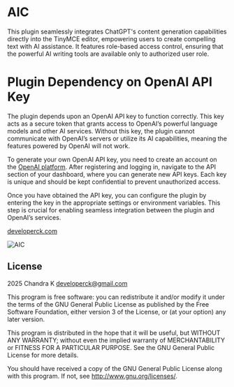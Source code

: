 # AIC #

This plugin seamlessly integrates ChatGPT's content generation capabilities directly into the TinyMCE editor, empowering users to create compelling text with AI assistance. It features role-based access control, ensuring that the powerful AI writing tools are available only to authorized user role.

# Plugin Dependency on OpenAI API Key

The plugin depends upon an OpenAI API key to function correctly. This key acts as a secure token that grants access to OpenAI’s powerful language models and other AI services. Without this key, the plugin cannot communicate with OpenAI’s servers or utilize its AI capabilities, meaning the features powered by OpenAI will not work.

To generate your own OpenAI API key, you need to create an account on the [OpenAI platform](https://platform.openai.com/). After registering and logging in, navigate to the API section of your dashboard, where you can generate new API keys. Each key is unique and should be kept confidential to prevent unauthorized access. 

Once you have obtained the API key, you can configure the plugin by entering the key in the appropriate settings or environment variables. This step is crucial for enabling seamless integration between the plugin and OpenAI’s services.



[developerck.com](developerck.com)

![AIC](https://github.com/developerck/moodle-tiny_aic/actions/workflows/main.yml/badge.svg?branch=main)
## License ##

2025 Chandra K <developerck@gmail.com>

This program is free software: you can redistribute it and/or modify it under
the terms of the GNU General Public License as published by the Free Software
Foundation, either version 3 of the License, or (at your option) any later
version.

This program is distributed in the hope that it will be useful, but WITHOUT ANY
WARRANTY; without even the implied warranty of MERCHANTABILITY or FITNESS FOR A
PARTICULAR PURPOSE.  See the GNU General Public License for more details.

You should have received a copy of the GNU General Public License along with
this program.  If not, see <http://www.gnu.org/licenses/>.
